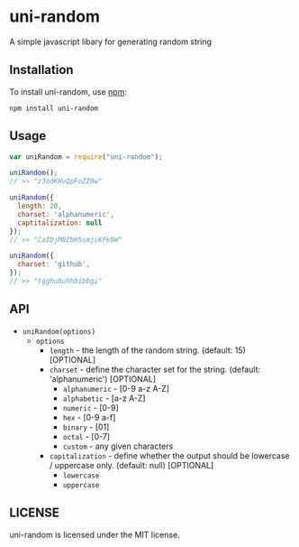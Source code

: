 # uni-random

A simple javascript libary for generating random string

## Installation

To install uni-random, use [npm](http://github.com/npm/npm):

```
npm install uni-random
```

## Usage

```javascript
var uniRandom = require("uni-random");

uniRandom();
// >> "z3odKHvQpFoZZ0w"

uniRandom({
  length: 20,
  charset: 'alphanumeric',
  captitalization: null
});
// >> "CaIDjM0ZbH5smjiKFk9W"

uniRandom({
  charset: 'github',
});
// >> "tgghubuhhbibbgi"

```

## API

- `uniRandom(options)`
  - `options`
    - `length` - the length of the random string. (default: 15) [OPTIONAL]
    - `charset` - define the character set for the string. (default: 'alphanumeric') [OPTIONAL]
      - `alphanumeric` - [0-9 a-z A-Z]
      - `alphabetic` - [a-z A-Z]
      - `numeric` - [0-9]
      - `hex` - [0-9 a-f]
      - `binary` - [01]
      - `octal` - [0-7]
      - `custom` - any given characters
    - `capitalization` - define whether the output should be lowercase / uppercase only. (default: null) [OPTIONAL]
      - `lowercase`
      - `uppercase`

## LICENSE

uni-random is licensed under the MIT license.
